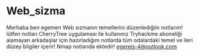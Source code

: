 # Web_sizma
Merhaba ben egemen
Web sızmanın temellerini düzenlediğim notlarım!
lütfen notları CherryTree uygulaması ile kullanınız
Tryhackme aboneliği alamayan arkadaşlar için hazırladığım notlarda tüm odalardaki temel ve ileri düzey bilgiler içerir!
Nmap notlarıda ektedir!
egereis-4@outlook.com
